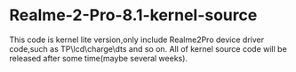 # Realme-2-Pro-8.1-kernel-source
This code is kernel lite version,only include Realme2Pro device driver code,such as TP\lcd\charge\dts and so on.
All of kernel source code will be released after some time(maybe several weeks).
